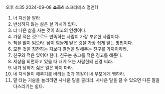 오후 4:35 2024-09-08
**쇼츠4**
소크라테스 명언11
1. 너 자신을 알라
2. 반성하지 않는 삶은 살 가치가 없다.
3. 더 나은 삶을 사는 것이 최고의 인생이다.
4. 가장 적은 것으로도 만족하는 사람이 가장 부유한 사람이다.
5. 책을 많이 읽으라. 남이 힘들게 얻은 것을 가장 쉽게 얻는 방법이다.
6. 모든 것을 칭찬하는 자보다 결점을 말해주는 친구를 가까이하라.
7. 친구와 적은 있어야 한다. 친구는 충고를 적은 경고를 해준다.
8. 세상을 외면하고 있을 때 내게 오는 사람한테 신경 써라.
9. 내가 당하기 싫은 일은 하지 마라.
10. 네 자식들이 해주기를 바라는 것과 똑같이 네 부모에게 행하라.
11. 말 타는 기술을 늘리려면 사나운 말을 골라라. 사나운 말을 탈 수 있으면 다른 
말을 다스리기는 쉽다.